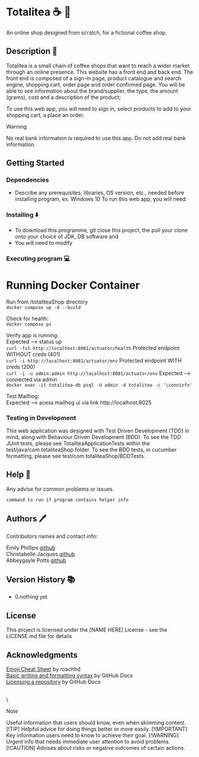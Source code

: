# Totalitea :coffee: :tea:

An online shop designed from scratch, for a fictional coffee shop.

## Description :page_with_curl:

Totalitea is a small chain of coffee shops that want to reach a wider market through an online presence. This website has a front end and back end.
The front end is composed of a sign-in page, product catalogue and search engine, shopping cart, order page and order confirmed page. You will be able to see information about the brand/supplier, the type, the amount (grams), cost and a description of the product;

To use this web app, you will need to sign in, select products to add to your shopping cart, a place an order.

> [!WARNING]
> No real bank information is required to use this app. Do not add real bank information.

## Getting Started

### Dependencies

* Describe any prerequisites, libraries, OS version, etc., needed before installing program, ex. Windows 10
  To run this web app, you will need:


### Installing ⬇️

* To download this programme, git close this project, the pull your clone onto your choice of JDK, DB software and
* You will need to modify

### Executing program :computer:

# Running Docker Container
Run from /totaliteaShop directory\
`docker compose up -d --build`

Check for health:\
`docker compose ps`

Verify app is running:\
Expected --> status up\
`curl -fsS http://localhost:8081/actuator/health`
Protected endpoint WITHOUT creds (401)\
`curl -i http://localhost:8081/actuator/env`
Protected endpoint WITH creds (200)\
`curl -i -u admin:admin http://localhost:8081/actuator/env`
Expected --> connected via admin\
`docker exec -it totalitea-db psql -U admin -d totalitea -c '\conninfo'`

Test Mailhog:\
Expected --> acess mailhog ui via link
http://localhost:8025

### Testing in Development

This web application was designed with Test Driven Development (TDD) in mind, along with Behaviour Driven Development (BDD).
To see the TDD JUnit tests, please see TotaliteaApplicationTests within the test/java/com.totaliteaShop folder.
To see the BDD tests, in cucumber formatting, please see test/com.totaliteaShop/BDDTests. 


## Help :raising_hand:

Any advise for common problems or issues.
```
command to run if program contains helper info
```

## Authors :pen:

Contributors names and contact info:

Emily Phillips [github](https://github.com/emilyphillips02)\
Christabelle Jacques [github](https://github.com/christabellejacques)\
Abbeygayle Potts [github](https://github.com/AbbeygayleP)

## Version History :books:

* 0.nothing yet

## License

This project is licensed under the [NAME HERE] License - see the LICENSE.md file for details

## Acknowledgments
[Emoji Cheat Sheet](https://gist.github.com/roachhd/1f029bd4b50b8a524f3c) by roachhd\
[Basic writing and formatting syntax](https://docs.github.com/en/get-started/writing-on-github/getting-started-with-writing-and-formatting-on-github/basic-writing-and-formatting-syntax#footnotes) by GitHub Docs\
[Licensing a repository](https://docs.github.com/en/repositories/managing-your-repositorys-settings-and-features/customizing-your-repository/licensing-a-repository) by GitHub Docs


\
\
> [!NOTE]
> Useful information that users should know, even when skimming content.
> [!TIP]
> Helpful advice for doing things better or more easily.
> [!IMPORTANT]
> Key information users need to know to achieve their goal.
> [!WARNING]
> Urgent info that needs immediate user attention to avoid problems.
> [!CAUTION]
> Advises about risks or negative outcomes of certain actions.